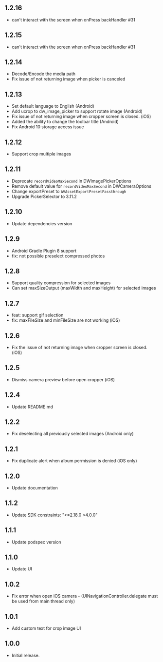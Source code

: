 ## 1.2.16

* can't interact with the screen when onPress backHandler #31

## 1.2.15

* can't interact with the screen when onPress backHandler #31

## 1.2.14

* Decode/Encode the media path
* Fix issue of not returning image when picker is canceled

## 1.2.13

* Set default language to English (Android)
* Add ucrop to dw_image_picker to support rotate image (Android)
* Fix issue of not returning image when cropper screen is closed. (iOS)
* Added the ability to change the toolbar title (Android)
* Fix Android 10 storage access issue

## 1.2.12

* Support crop multiple images

## 1.2.11

* Deprecate `recordVideoMaxSecond` in DWImagePickerOptions
* Remove default value for `recordVideoMaxSecond` in DWCameraOptions
* Change exportPreset to `AVAssetExportPresetPassthrough`
* Upgrade PickerSelector to 3.11.2

## 1.2.10

* Update dependencies version

## 1.2.9

* Android Gradle Plugin 8 support
* fix: not possible preselect compressed photos

## 1.2.8

* Support quality compression for selected images
* Can set maxSizeOutput (maxWidth and maxHeight) for selected images

## 1.2.7

- feat: support gif selection
- fix: maxFileSize and minFileSize are not working (iOS)

## 1.2.6

- Fix the issue of not returning image when cropper screen is closed. (iOS)

## 1.2.5

- Dismiss camera preview before open cropper (iOS)

## 1.2.4

- Update README.md

## 1.2.2

- Fix deselecting all previously selected images (Android only)

## 1.2.1

- Fix duplicate alert when album permission is denied (iOS only)

## 1.2.0

- Update documentation

## 1.1.2

- Update SDK constraints: ">=2.18.0 <4.0.0"

## 1.1.1

- Update podspec version

## 1.1.0

- Update UI

## 1.0.2

- Fix error when open iOS camera - (UINavigationController.delegate must be used from main thread only)

## 1.0.1

- Add custom text for crop image UI

## 1.0.0

- Initial release.
